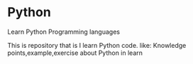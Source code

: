 Python
======

Learn Python Programming languages

This is repository that is I learn Python code.
like:
  Knowledge points,example,exercise about Python in learn 

